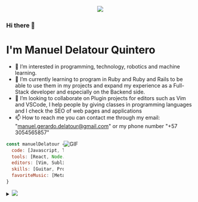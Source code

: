 <p align="center"><img src="https://i.imgur.com/A6bWGFl.gif"/></p>

### Hi there 👋<h1> I'm Manuel Delatour Quintero</h1>

- 👀 I’m interested in programming, technology, robotics and machine learning.
- 🌱 I’m currently learning to program in Ruby and Ruby and Rails to be able to use them in my projects and expand my experience as a Full-Stack developer and especially on the Backend side.
- 💞️ I’m looking to collaborate on Plugin projects for editors such as Vim and VSCode, I help people by giving classes in programming languages ​​and I check the SEO of web pages and applications
- 📫 How to reach me you can contact me through my email: "manuel.gerardo.delatour@gmail.com" or my phone number "+57 3054565857"

<img align="right" alt="GIF" width="350" src="https://media.giphy.com/media/MC6eSuC3yypCU/giphy.gif"/>

```javascript
const manuelDelatour = {
  code: [Javascript, Typescript, HTML, CSS, C++, Python, PHP, Java],
  tools: [React, Node.js, Express, Docker],
  editors: [Vim, Sublime Text 4, VSCode, Atom],
  skills: [Guitar, Programming, Footballerinformation],
  favoriteMusic: [Metallica, Oasis, MCR, SOAD] 
}
```
<details>
<summary>
  <a href="https://github.com/manueldelatourquintero"><img src="https://img.shields.io/badge/-Expand%20to%20know%20more-b03544?style=for-the-badge" /></a>
</summary>

<br/><br/>

[![Manuel GitHub Stats](https://github-readme-stats.vercel.app/api?username=manueldelatourquintero&show_icons=true)](https://github.com/manueldelatourquintero)

<br/>
 
<img src="https://github.com/nirala69/nirala69/blob/master/70804f7e25b11f29db904f2fa7b4cd9d.gif" width="350" align='right'>

<br/>

![Top Langs](https://github-readme-stats.vercel.app/api/top-langs/?username=manueldelatourquintero&show_icons=true)

<br><br>

<h2>Languajes and tools</h2> 
![Javascript](https://img.shields.io/badge/-JavaScript-black?style=flat&logo=javascript&link=https://github.com/manueldelatourquintero)

  
<h2>Contact Me 🤙</h2>

 <details>
   <summary>
       <a href="github.com/manueldelatourquintero"><img width="50" src="https://media.giphy.com/media/KpOqvmCFdNMhF0pQb7/giphy.gif"/></a>
   </summary>
   
   
   
 </details>  

</details   
<!---
manueldelatourquintero/manueldelatourquintero is a ✨ special ✨ repository because its `README.md` (this file) appears on your GitHub profile.
You can click the Preview link to take a look at your changes.
--->
